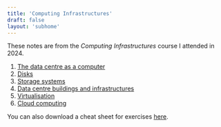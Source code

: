 ```yaml
---
title: 'Computing Infrastructures'
draft: false
layout: 'subhome'
---
```


These notes are from the *Computing Infrastructures* course I attended in 2024.

1. [The data centre as a computer](ci24-wsc)
2. [Disks](ci24-disks)
3. [Storage systems](ci24-storage-systems)
4. [Data centre buildings and infrastructures](ci24-dc-infrastructures)
5. [Virtualisation](ci24-virtualisation)
6. [Cloud computing](ci24-cloud-computing)

You can also download a cheat sheet for exercises [here](cheat-sheet.pdf).
